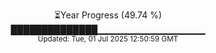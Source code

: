 <p align="center">
⏳Year Progress (49.74 %) <br>
██████████████▁▁▁▁▁▁▁▁▁▁▁▁▁▁▁▁ <br>
<sub>Updated: Tue, 01 Jul 2025 12:50:59 GMT</sub>
</p>

